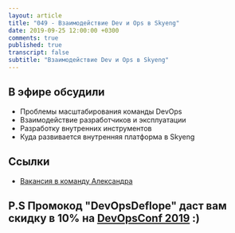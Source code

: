```yaml
---
layout: article
title: "049 - Взаимодействие Dev и Ops в Skyeng"
date: 2019-09-25 12:00:00 +0300
comments: true
published: true
transcript: false
subtitle: "Взаимодействие Dev и Ops в Skyeng"
---
```


## В эфире обсудили

* Проблемы масштабирования команды DevOps
* Взаимодействие разработчиков и эксплуатации
* Разработку внутренних инструментов
* Куда развивается внутренняя платформа в Skyeng

## Ссылки

* [Вакансия в команду Александра](https://hh.ru/vacancy/32853724)

## P.S Промокод "DevOpsDeflope" даст вам скидку в 10% на [DevOpsConf 2019](https://devopsconf.io/moscow/2019) :)
